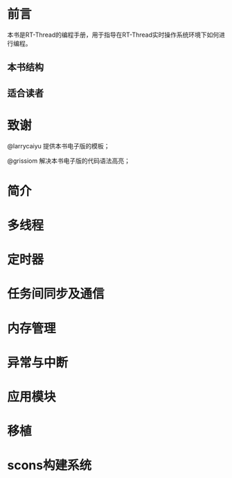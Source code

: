 # 前言 #

本书是RT-Thread的编程手册，用于指导在RT-Thread实时操作系统环境下如何进行编程。

## 本书结构 ##

## 适合读者 ##

# 致谢 #

@larrycaiyu 提供本书电子版的模板；

@grissiom 解决本书电子版的代码语法高亮；

# 简介 #
 
# 多线程 #


# 定时器 #

# 任务间同步及通信 #

# 内存管理 #

# 异常与中断 #

# 应用模块 #

# 移植 #
# scons构建系统 #

